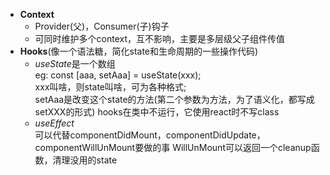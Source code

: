 + **Context**
    + Provider(父)，Consumer(子)钩子
    + 可同时维护多个context，互不影响，主要是多层级父子组件传值
+ **Hooks**(像一个语法糖，简化state和生命周期的一些操作代码)
    + *useState*是一个数组  
      eg: const [aaa, setAaa] = useState(xxx);  
      xxx叫啥，则state叫啥，可为各种格式;  
      setAaa是改变这个state的方法(第二个参数为方法，为了语义化，都写成setXXX的形式)
hooks在类中不运行，它使用react时不写class
    + *useEffect*     
    可以代替componentDidMount，componentDidUpdate，componentWillUnMount要做的事
WillUnMount可以返回一个cleanup函数，清理没用的state
